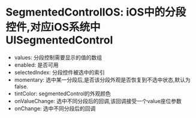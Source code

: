 # SegmentedControlIOS: iOS中的分段控件,对应iOS系统中UISegmentedControl

* values: 分段控制需要显示的值的数组
* enabled: 是否可用
* selectedIndex: 分段控件被选中的索引
* momentary: 选中某一分段后,是否该分段外观是否恢复到不选中状态,默认为false.
* tintColor: segmentedControl的外观颜色
* onValueChange: 选中不同分段后的回调,该回调接受一个value座位参数
* onChange: 选中不同分段后的回调

